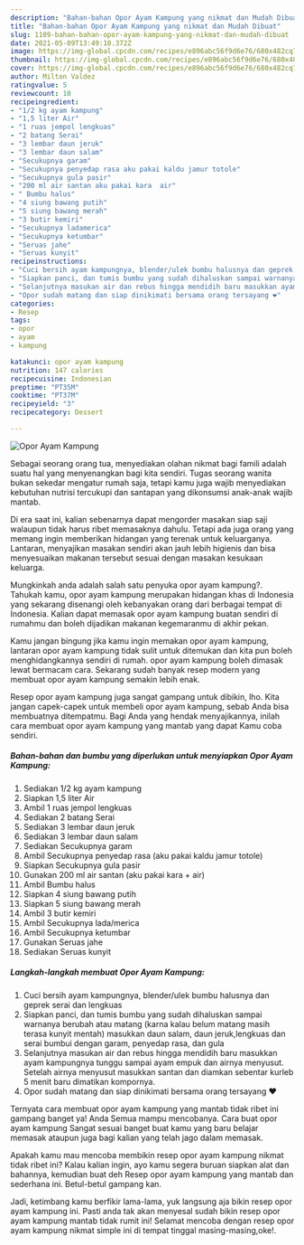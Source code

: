 ```yaml
---
description: "Bahan-bahan Opor Ayam Kampung yang nikmat dan Mudah Dibuat"
title: "Bahan-bahan Opor Ayam Kampung yang nikmat dan Mudah Dibuat"
slug: 1109-bahan-bahan-opor-ayam-kampung-yang-nikmat-dan-mudah-dibuat
date: 2021-05-09T13:49:10.372Z
image: https://img-global.cpcdn.com/recipes/e896abc56f9d6e76/680x482cq70/opor-ayam-kampung-foto-resep-utama.jpg
thumbnail: https://img-global.cpcdn.com/recipes/e896abc56f9d6e76/680x482cq70/opor-ayam-kampung-foto-resep-utama.jpg
cover: https://img-global.cpcdn.com/recipes/e896abc56f9d6e76/680x482cq70/opor-ayam-kampung-foto-resep-utama.jpg
author: Milton Valdez
ratingvalue: 5
reviewcount: 10
recipeingredient:
- "1/2 kg ayam kampung"
- "1,5 liter Air"
- "1 ruas jempol lengkuas"
- "2 batang Serai"
- "3 lembar daun jeruk"
- "3 lembar daun salam"
- "Secukupnya garam"
- "Secukupnya penyedap rasa aku pakai kaldu jamur totole"
- "Secukupnya gula pasir"
- "200 ml air santan aku pakai kara  air"
- " Bumbu halus"
- "4 siung bawang putih"
- "5 siung bawang merah"
- "3 butir kemiri"
- "Secukupnya ladamerica"
- "Secukupnya ketumbar"
- "Seruas jahe"
- "Seruas kunyit"
recipeinstructions:
- "Cuci bersih ayam kampungnya, blender/ulek bumbu halusnya dan geprek serai dan lengkuas"
- "Siapkan panci, dan tumis bumbu yang sudah dihaluskan sampai warnanya berubah atau matang (karna kalau belum matang masih terasa kunyit mentah) masukkan daun salam, daun jeruk,lengkuas dan serai bumbui dengan garam, penyedap rasa, dan gula"
- "Selanjutnya masukan air dan rebus hingga mendidih baru masukkan ayam kampungnya tunggu sampai ayam empuk dan airnya menyusut. Setelah airnya menyusut masukkan santan dan diamkan sebentar kurleb 5 menit baru dimatikan kompornya."
- "Opor sudah matang dan siap dinikimati bersama orang tersayang ❤️"
categories:
- Resep
tags:
- opor
- ayam
- kampung

katakunci: opor ayam kampung 
nutrition: 147 calories
recipecuisine: Indonesian
preptime: "PT35M"
cooktime: "PT37M"
recipeyield: "3"
recipecategory: Dessert

---
```



![Opor Ayam Kampung](https://img-global.cpcdn.com/recipes/e896abc56f9d6e76/680x482cq70/opor-ayam-kampung-foto-resep-utama.jpg)

Sebagai seorang orang tua, menyediakan olahan nikmat bagi famili adalah suatu hal yang menyenangkan bagi kita sendiri. Tugas seorang  wanita bukan sekedar mengatur rumah saja, tetapi kamu juga wajib menyediakan kebutuhan nutrisi tercukupi dan santapan yang dikonsumsi anak-anak wajib mantab.

Di era  saat ini, kalian sebenarnya dapat mengorder masakan siap saji walaupun tidak harus ribet memasaknya dahulu. Tetapi ada juga orang yang memang ingin memberikan hidangan yang terenak untuk keluarganya. Lantaran, menyajikan masakan sendiri akan jauh lebih higienis dan bisa menyesuaikan makanan tersebut sesuai dengan masakan kesukaan keluarga. 



Mungkinkah anda adalah salah satu penyuka opor ayam kampung?. Tahukah kamu, opor ayam kampung merupakan hidangan khas di Indonesia yang sekarang disenangi oleh kebanyakan orang dari berbagai tempat di Indonesia. Kalian dapat memasak opor ayam kampung buatan sendiri di rumahmu dan boleh dijadikan makanan kegemaranmu di akhir pekan.

Kamu jangan bingung jika kamu ingin memakan opor ayam kampung, lantaran opor ayam kampung tidak sulit untuk ditemukan dan kita pun boleh menghidangkannya sendiri di rumah. opor ayam kampung boleh dimasak lewat bermacam cara. Sekarang sudah banyak resep modern yang membuat opor ayam kampung semakin lebih enak.

Resep opor ayam kampung juga sangat gampang untuk dibikin, lho. Kita jangan capek-capek untuk membeli opor ayam kampung, sebab Anda bisa membuatnya ditempatmu. Bagi Anda yang hendak menyajikannya, inilah cara membuat opor ayam kampung yang mantab yang dapat Kamu coba sendiri.

<!--inarticleads1-->

##### Bahan-bahan dan bumbu yang diperlukan untuk menyiapkan Opor Ayam Kampung:

1. Sediakan 1/2 kg ayam kampung
1. Siapkan 1,5 liter Air
1. Ambil 1 ruas jempol lengkuas
1. Sediakan 2 batang Serai
1. Sediakan 3 lembar daun jeruk
1. Sediakan 3 lembar daun salam
1. Sediakan Secukupnya garam
1. Ambil Secukupnya penyedap rasa (aku pakai kaldu jamur totole)
1. Siapkan Secukupnya gula pasir
1. Gunakan 200 ml air santan (aku pakai kara + air)
1. Ambil  Bumbu halus
1. Siapkan 4 siung bawang putih
1. Siapkan 5 siung bawang merah
1. Ambil 3 butir kemiri
1. Ambil Secukupnya lada/merica
1. Ambil Secukupnya ketumbar
1. Gunakan Seruas jahe
1. Sediakan Seruas kunyit




<!--inarticleads2-->

##### Langkah-langkah membuat Opor Ayam Kampung:

1. Cuci bersih ayam kampungnya, blender/ulek bumbu halusnya dan geprek serai dan lengkuas
1. Siapkan panci, dan tumis bumbu yang sudah dihaluskan sampai warnanya berubah atau matang (karna kalau belum matang masih terasa kunyit mentah) masukkan daun salam, daun jeruk,lengkuas dan serai bumbui dengan garam, penyedap rasa, dan gula
1. Selanjutnya masukan air dan rebus hingga mendidih baru masukkan ayam kampungnya tunggu sampai ayam empuk dan airnya menyusut. Setelah airnya menyusut masukkan santan dan diamkan sebentar kurleb 5 menit baru dimatikan kompornya.
1. Opor sudah matang dan siap dinikimati bersama orang tersayang ❤️




Ternyata cara membuat opor ayam kampung yang mantab tidak ribet ini gampang banget ya! Anda Semua mampu mencobanya. Cara buat opor ayam kampung Sangat sesuai banget buat kamu yang baru belajar memasak ataupun juga bagi kalian yang telah jago dalam memasak.

Apakah kamu mau mencoba membikin resep opor ayam kampung nikmat tidak ribet ini? Kalau kalian ingin, ayo kamu segera buruan siapkan alat dan bahannya, kemudian buat deh Resep opor ayam kampung yang mantab dan sederhana ini. Betul-betul gampang kan. 

Jadi, ketimbang kamu berfikir lama-lama, yuk langsung aja bikin resep opor ayam kampung ini. Pasti anda tak akan menyesal sudah bikin resep opor ayam kampung mantab tidak rumit ini! Selamat mencoba dengan resep opor ayam kampung nikmat simple ini di tempat tinggal masing-masing,oke!.

